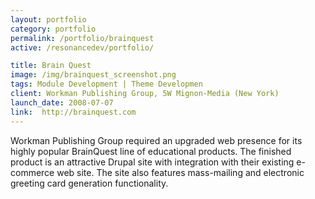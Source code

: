 ```yaml
---
layout: portfolio
category: portfolio
permalink: /portfolio/brainquest
active: /resonancedev/portfolio/

title: Brain Quest
image: /img/brainquest_screenshot.png
tags: Module Development | Theme Developmen
client: Workman Publishing Group, 5W Mignon-Media (New York)
launch_date: 2008-07-07
link:  http://brainquest.com
---
```

Workman Publishing Group required an upgraded web presence for its highly popular BrainQuest line of educational products. The finished product is an attractive Drupal site with integration with their existing e-commerce web site. The site also features mass-mailing and electronic greeting card generation functionality.